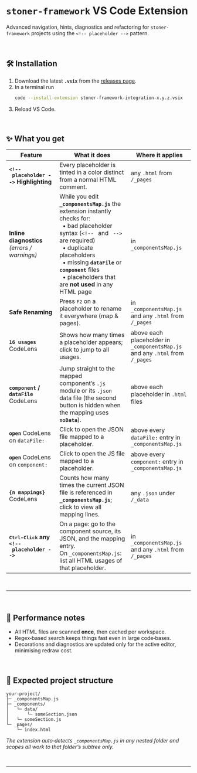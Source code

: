 # `stoner-framework` VS Code Extension  

Advanced navigation, hints, diagnostics and refactoring for `stoner-framework` projects using the `<!-- placeholder -->` pattern.

<br>

## 🛠️ Installation

1. Download the latest **`.vsix`** from the [releases page](https://github.com/thothinnovations/stoner-framework-integration/releases/tag/latest).  
2. In a terminal run  
   ```sh
   code --install-extension stoner-framework-integration‑x.y.z.vsix
   ```  
3. Reload VS Code.

<br>

## ✨ What you get

| Feature | What it does | Where it applies |
|----------------------|--------------|------------------|
| **`<!-- placeholder -->` Highlighting** | Every placeholder is tinted in a color distinct from a normal HTML comment. | any `.html` from `/_pages` |
| **Inline diagnostics** *(errors / warnings)* | While you edit **`_componentsMap.js`** the extension instantly checks for:<br>  • bad placeholder syntax (`<!-- ` and ` -->` are required)<br>  • duplicate placeholders<br>  • missing **`dataFile`** or **`component`** files<br>  • placeholders that are **not used** in any HTML page | in `_componentsMap.js` |
| **Safe Renaming** | Press <kbd>F2</kbd> on a placeholder to rename it everywhere (map & pages). | in `_componentsMap.js` and any `.html` from `/_pages` |
| **`16 usages`** CodeLens | Shows how many times a placeholder appears; click to jump to all usages. | above each placeholder in `_componentsMap.js` and any `.html` from `/_pages` |
| **`component` / `dataFile`** CodeLens | Jump straight to the mapped component’s `.js` module or its `.json` data file (the second button is hidden when the mapping uses **`noData`**). | above each placeholder in `.html` files |
| **`open`** CodeLens on `dataFile:` | Click to open the JSON file mapped to a placeholder. | above every `dataFile:` entry in `_componentsMap.js` |
| **`open`** CodeLens on `component:` | Click to open the JS file mapped to a placeholder. | above every `component:` entry in `_componentsMap.js` |
| **`{n mappings}`** CodeLens | Counts how many times the current JSON file is referenced in **`_componentsMap.js`**; click to view all mapping lines. | any `.json` under `/_data` |
| **<kbd>Ctrl‑Click</kbd> any `<!-- placeholder -->`** | On a page: go to the component source, its JSON, and the mapping entry.<br>On `_componentsMap.js`: list all HTML usages of that placeholder. | in `_componentsMap.js` and any `.html` from `/_pages` |

<br>

---

<br>

## 🚀 Performance notes
* All HTML files are scanned **once**, then cached per workspace.
* Regex‑based search keeps things fast even in large code‑bases.
* Decorations and diagnostics are updated only for the active editor, minimising redraw cost.

<br>

## 🧩 Expected project structure
```
your‑project/
├─ _componentsMap.js
├─ _components/
│   └─ data/
│       └─ someSection.json
│   └─ someSection.js
└─ _pages/
    └─ index.html
```

*The extension auto‑detects `_componentsMap.js` in any nested folder and scopes all work to that folder’s subtree only.*

<br>

---